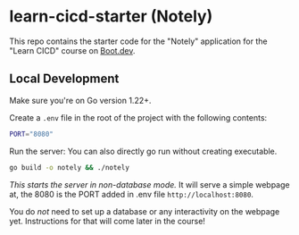 # learn-cicd-starter (Notely)

This repo contains the starter code for the "Notely" application for the "Learn CICD" course on [Boot.dev](https://boot.dev).

## Local Development

Make sure you're on Go version 1.22+.

Create a `.env` file in the root of the project with the following contents:

```bash
PORT="8080"
```

Run the server: You can also directly go run without creating executable.

```bash
go build -o notely && ./notely
```

_This starts the server in non-database mode._ It will serve a simple webpage at, the 8080 is the PORT added in .env file `http://localhost:8080`.

You do _not_ need to set up a database or any interactivity on the webpage yet. Instructions for that will come later in the course!
